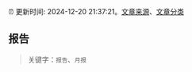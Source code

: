 :alarm_clock: 更新时间: 2024-12-20 21:37:21。[文章来源](/README.md)、[文章分类](/TAGS.md)

## 报告


> 关键字：`报告`、`月报`



